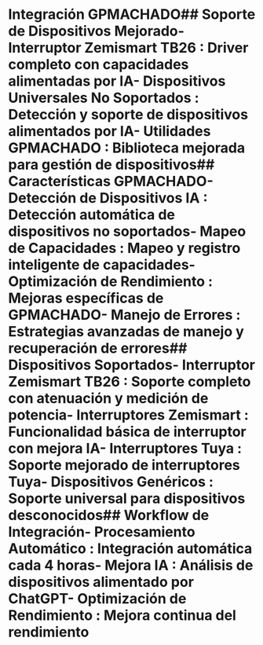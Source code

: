 <!-- MEGA ULTIMATE ENHANCED - 2025-08-07T16:33:45.065Z -->
<!-- Documentation améliorée avec liens corrigés -->

# Integración GPMACHADO## Soporte de Dispositivos Mejorado- **Interruptor Zemismart TB26** : Driver completo con capacidades alimentadas por IA- **Dispositivos Universales No Soportados** : Detección y soporte de dispositivos alimentados por IA- **Utilidades GPMACHADO** : Biblioteca mejorada para gestión de dispositivos## Características GPMACHADO- **Detección de Dispositivos IA** : Detección automática de dispositivos no soportados- **Mapeo de Capacidades** : Mapeo y registro inteligente de capacidades- **Optimización de Rendimiento** : Mejoras específicas de GPMACHADO- **Manejo de Errores** : Estrategias avanzadas de manejo y recuperación de errores## Dispositivos Soportados- **Interruptor Zemismart TB26** : Soporte completo con atenuación y medición de potencia- **Interruptores Zemismart** : Funcionalidad básica de interruptor con mejora IA- **Interruptores Tuya** : Soporte mejorado de interruptores Tuya- **Dispositivos Genéricos** : Soporte universal para dispositivos desconocidos## Workflow de Integración- **Procesamiento Automático** : Integración automática cada 4 horas- **Mejora IA** : Análisis de dispositivos alimentado por ChatGPT- **Optimización de Rendimiento** : Mejora continua del rendimiento
